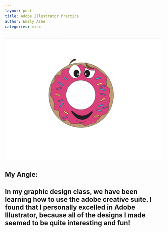```yaml
---
layout: post
title: Adobe Illustrator Practice
author: Emily Ashe
categories: misc
---
```



![Netlify CMS Screenshot](/assets/img/uploads/donut.jpeg)

**My Angle:**
---
In my graphic design class, we have been learning how to use the adobe creative suite. I found that I personally excelled in Adobe Illustrator, because all of the designs I made seemed to be quite interesting and fun! 
---
